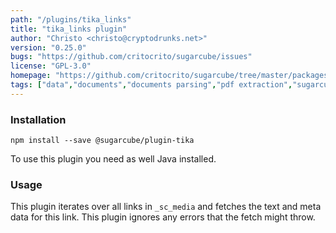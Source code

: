 ```yaml
---
path: "/plugins/tika_links"
title: "tika_links plugin"
author: "Christo <christo@cryptodrunks.net>"
version: "0.25.0"
bugs: "https://github.com/critocrito/sugarcube/issues"
license: "GPL-3.0"
homepage: "https://github.com/critocrito/sugarcube/tree/master/packages/plugin-tika#readme"
tags: ["data","documents","documents parsing","pdf extraction","sugarcube","sugarcube plugin","sugarcube-plugin","tika","transformation"]
---
```


### Installation

    npm install --save @sugarcube/plugin-tika

To use this plugin you need as well Java installed.


### Usage

This plugin iterates over all links in `_sc_media` and fetches the text and
meta data for this link. This plugin ignores any errors that the fetch might
throw.
